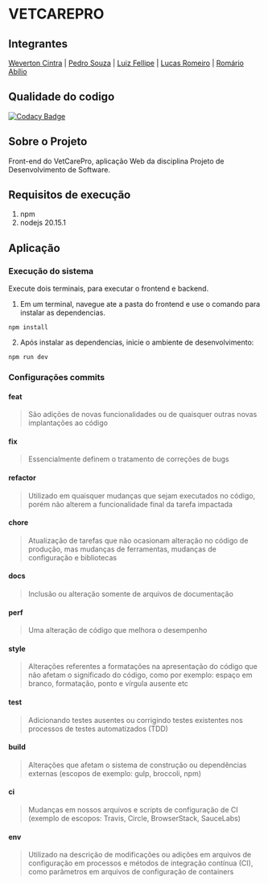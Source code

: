 # VETCAREPRO

## Integrantes

[Weverton Cintra](https://github.com/WevertonCintra) | [Pedro Souza](https://github.com/iShouldz) | [Luiz Fellipe](https://github.com/Luizfdarb) | [Lucas Romeiro](https://github.com/lucas-romeiro) | [Romário Abílio](https://github.com/romarioabilio)

## Qualidade do codigo
[![Codacy Badge](https://app.codacy.com/project/badge/Grade/744123118cf94c6c83aac3491a6dc8df)](https://app.codacy.com/gh/iShouldz/toDeploy/dashboard?utm_source=gh&utm_medium=referral&utm_content=&utm_campaign=Badge_grade)

## Sobre o Projeto

Front-end do VetCarePro, aplicação Web da disciplina Projeto de Desenvolvimento de Software.

## Requisitos de execução

1. npm
2. nodejs 20.15.1

## Aplicação
### Execução do sistema
Execute dois terminais, para executar o frontend e backend.

1. Em um terminal, navegue ate a pasta do frontend e use o comando para instalar as dependencias.

```
npm install
```

2. Após instalar as dependencias, inicie o ambiente de desenvolvimento:

```
npm run dev
```

### Configurações commits

#### feat
> São adições de novas funcionalidades ou de quaisquer outras novas implantações ao código

#### fix
> Essencialmente definem o tratamento de correções de bugs

#### refactor
> Utilizado em quaisquer mudanças que sejam executados no código, porém não alterem a funcionalidade final da tarefa impactada

#### chore
> Atualização de tarefas que não ocasionam alteração no código de produção, mas mudanças de ferramentas, mudanças de configuração e bibliotecas

#### docs
> Inclusão ou alteração somente de arquivos de documentação

#### perf
> Uma alteração de código que melhora o desempenho

#### style
> Alterações referentes a formatações na apresentação do código que não afetam o significado do código, como por exemplo: espaço em branco, formatação, ponto e vírgula ausente etc

#### test
> Adicionando testes ausentes ou corrigindo testes existentes nos processos de testes automatizados (TDD)

#### build
> Alterações que afetam o sistema de construção ou dependências externas (escopos de exemplo: gulp, broccoli, npm)

#### ci
> Mudanças em nossos arquivos e scripts de configuração de CI (exemplo de escopos: Travis, Circle, BrowserStack, SauceLabs)

#### env
> Utilizado na descrição de modificações ou adições em arquivos de configuração em processos e métodos de integração contínua (CI), como parâmetros em arquivos de configuração de containers
